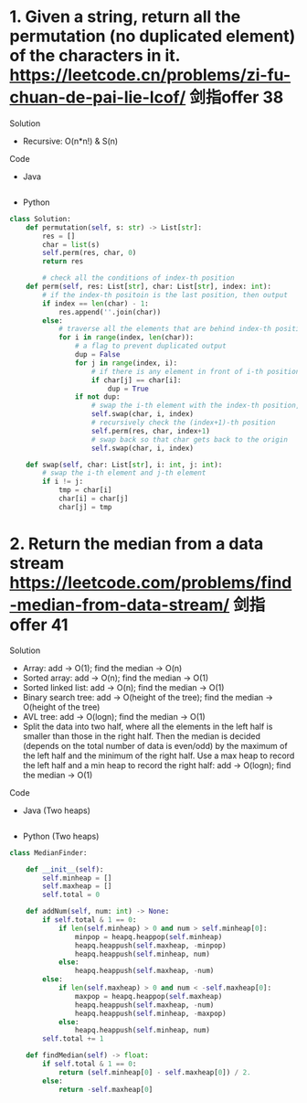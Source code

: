 # 1. Given a string, return all the permutation (no duplicated element) of the characters in it. https://leetcode.cn/problems/zi-fu-chuan-de-pai-lie-lcof/ 剑指offer 38

Solution

- Recursive: O(n*n!) & S(n)

Code

- Java

```java

```

- Python

```python
class Solution:
    def permutation(self, s: str) -> List[str]:
        res = []
        char = list(s)
        self.perm(res, char, 0)
        return res

        # check all the conditions of index-th position
    def perm(self, res: List[str], char: List[str], index: int):
        # if the index-th positoin is the last position, then output
        if index == len(char) - 1:
            res.append(''.join(char))
        else:
            # traverse all the elements that are behind index-th position
            for i in range(index, len(char)):
                # a flag to prevent duplicated output
                dup = False
                for j in range(index, i):
                    # if there is any element in front of i-th position that is the same as the i-th element, then we can skip the i-th element, because we have already considered the conditions where the index-th position is the i-th elements in char before
                    if char[j] == char[i]:
                        dup = True
                if not dup:
                    # swap the i-th element with the index-th position, which means we are considering all the conditions where the index-th position is the i-th elements in char
                    self.swap(char, i, index)
                    # recursively check the (index+1)-th position
                    self.perm(res, char, index+1) 
                    # swap back so that char gets back to the origin
                    self.swap(char, i, index)

    def swap(self, char: List[str], i: int, j: int):
        # swap the i-th element and j-th element
        if i != j:
            tmp = char[i]
            char[i] = char[j]
            char[j] = tmp
```

# 2. Return the median from a data stream https://leetcode.com/problems/find-median-from-data-stream/ 剑指offer 41

Solution
- Array: add -> O(1); find the median -> O(n)
- Sorted array: add -> O(n); find the median -> O(1)
- Sorted linked list: add -> O(n); find the median -> O(1)
- Binary search tree: add -> O(height of the tree); find the median -> O(height of the tree)
- AVL tree: add -> O(logn); find the median -> O(1)
- Split the data into two half, where all the elements in the left half is smaller than those in the right half. Then the median is decided (depends on the total number of data is even/odd) by the maximum of the left half and the minimum of the right half. Use a max heap to record the left half and a min heap to record the right half: add -> O(logn); find the median -> O(1)

Code

- Java (Two heaps)

```java

```

- Python (Two heaps)

```python
class MedianFinder:

    def __init__(self):
        self.minheap = []
        self.maxheap = []
        self.total = 0

    def addNum(self, num: int) -> None:
        if self.total & 1 == 0:
            if len(self.minheap) > 0 and num > self.minheap[0]:
                minpop = heapq.heappop(self.minheap)
                heapq.heappush(self.maxheap, -minpop)
                heapq.heappush(self.minheap, num)
            else:
                heapq.heappush(self.maxheap, -num)
        else:
            if len(self.maxheap) > 0 and num < -self.maxheap[0]:
                maxpop = heapq.heappop(self.maxheap)
                heapq.heappush(self.maxheap, -num)
                heapq.heappush(self.minheap, -maxpop)
            else:
                heapq.heappush(self.minheap, num)
        self.total += 1

    def findMedian(self) -> float:
        if self.total & 1 == 0:
            return (self.minheap[0] - self.maxheap[0]) / 2.
        else:
            return -self.maxheap[0]
```